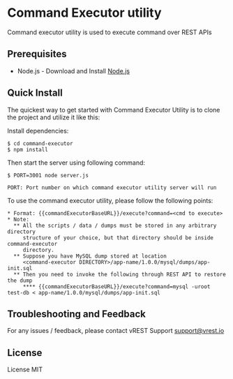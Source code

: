 # Command Executor utility

Command executor utility is used to execute command over REST APIs

## Prerequisites
* Node.js - Download and Install [Node.js](http://www.nodejs.org/download/)

## Quick Install
  The quickest way to get started with Command Executor Utility is to clone the project and utilize it like this:

  Install dependencies:

    $ cd command-executor
    $ npm install

  Then start the server using following command:

  	$ PORT=3001 node server.js 

  	PORT: Port number on which command executor utility server will run

  To use the command executor utility, please follow the following points:

    * Format: {{commandExecutorBaseURL}}/execute?command=<cmd to execute>
    * Note: 
      ** All the scripts / data / dumps must be stored in any arbitrary directory 
         structure of your choice, but that directory should be inside command-executor 
         directory.
      ** Suppose you have MySQL dump stored at location 
         <command-executor DIRECTORY>/app-name/1.0.0/mysql/dumps/app-init.sql
      ** Then you need to invoke the following through REST API to restore the dump
         **** {{commandExecutorBaseURL}}/execute?command=mysql -uroot test-db < app-name/1.0.0/mysql/dumps/app-init.sql

## Troubleshooting and Feedback
For any issues / feedback, please contact vREST Support <support@vrest.io>

## License
License MIT
